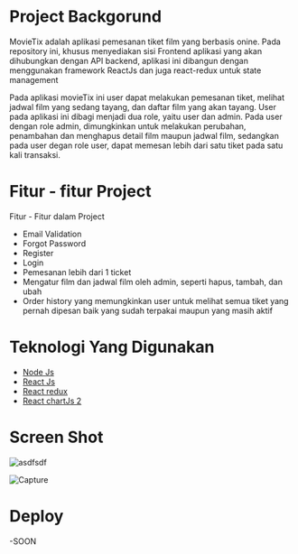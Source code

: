 # Project Backgorund

MovieTix adalah aplikasi pemesanan tiket film yang berbasis onine. Pada repository ini, khusus menyediakan sisi Frontend aplikasi yang akan dihubungkan dengan API backend, aplikasi ini dibangun dengan menggunakan framework ReactJs dan juga react-redux untuk state management

Pada aplikasi movieTix ini user dapat melakukan pemesanan tiket, melihat jadwal film yang sedang tayang, dan daftar film yang akan tayang.
User pada aplikasi ini dibagi menjadi dua role, yaitu user dan admin. Pada user dengan role admin, dimungkinkan untuk melakukan perubahan, penambahan dan menghapus detail film maupun
jadwal film, sedangkan pada user degan role user, dapat memesan lebih dari satu tiket pada satu kali transaksi.



# Fitur - fitur Project

Fitur - Fitur dalam Project

- Email Validation
- Forgot Password
- Register
- Login
- Pemesanan lebih dari 1 ticket
- Mengatur film dan jadwal film oleh admin, seperti hapus, tambah, dan ubah
- Order history yang memungkinkan user untuk melihat semua tiket yang pernah dipesan baik yang sudah terpakai maupun yang masih aktif

# Teknologi Yang Digunakan

- [Node Js](https://nodejs.org/en/docs/)
- [React Js](https://reactjs.org/docs/getting-started.html)
- [React redux](https://react-redux.js.org/)
- [React chartJs 2](https://www.npmjs.com/package/react-chartjs-2)


# Screen Shot

![asdfsdf](https://user-images.githubusercontent.com/42567590/147197012-33a15ad1-e8b1-4018-a2e8-75f3a6c5921d.PNG)

![Capture](https://user-images.githubusercontent.com/42567590/147197025-0592d769-dd4c-4619-8dcc-9b4ff8c76d4d.PNG)


# Deploy

-SOON
